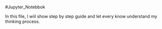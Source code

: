 #Jupyter_Notebbok

In this file, I wiil show step by step guide and let every know understand my thinking process.
